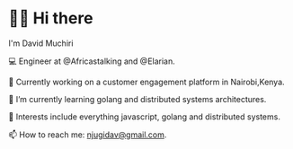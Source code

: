 
# 👋🏾 Hi there

I'm David Muchiri

💻 Engineer at @Africastalking and @Elarian.

🔭 Currently working on a customer engagement platform in Nairobi,Kenya.

🌱 I’m currently learning golang and distributed systems architectures.

🔭 Interests include everything javascript, golang and distributed systems.

📫 How to reach me: njugidav@gmail.com.
